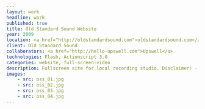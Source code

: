 ```yaml
---
layout: work
headline: work
published: true
title: Old Standard Sound Website
year: 2009
location: <a href="http://oldstandardsound.com">oldstandardsound.com</a>
client: Old Standard Sound
collaborators: <a href="http://hello-upswell.com">Upswell</a>
technologies: Flash, Actionscript 3.0
categories: website, full-screen-video
description: Fullscreen site for local recording studio. Disclaimer! - This site was recently re-built using HTML5 and JavaScript. I had no part in the re-build.
images:
    - src: oss_01.jpg
    - src: oss_02.jpg
    - src: oss_03.jpg
    - src: oss_04.jpg
---
```


